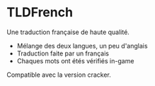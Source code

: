 # TLDFrench
Une traduction française de haute qualité.

- Mélange des deux langues, un peu d'anglais
- Traduction faite par un français
- Chaques mots ont étés vérifiés in-game

Compatible avec la version cracker.
